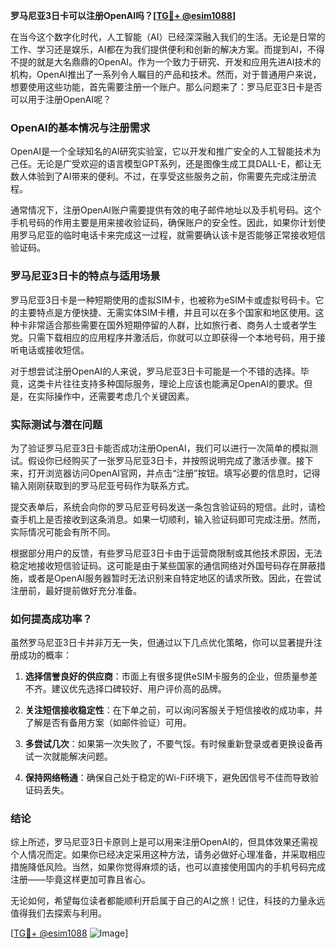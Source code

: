 **罗马尼亚3日卡可以注册OpenAI吗？[[TG💪+ @esim1088](https://t.me/s/esim1088)]**

在当今这个数字化时代，人工智能（AI）已经深深融入我们的生活。无论是日常的工作、学习还是娱乐，AI都在为我们提供便利和创新的解决方案。而提到AI，不得不提的就是大名鼎鼎的OpenAI。作为一个致力于研究、开发和应用先进AI技术的机构，OpenAI推出了一系列令人瞩目的产品和技术。然而，对于普通用户来说，想要使用这些功能，首先需要注册一个账户。那么问题来了：罗马尼亚3日卡是否可以用于注册OpenAI呢？

### OpenAI的基本情况与注册需求

OpenAI是一个全球知名的AI研究实验室，它以开发和推广安全的人工智能技术为己任。无论是广受欢迎的语言模型GPT系列，还是图像生成工具DALL-E，都让无数人体验到了AI带来的便利。不过，在享受这些服务之前，你需要先完成注册流程。

通常情况下，注册OpenAI账户需要提供有效的电子邮件地址以及手机号码。这个手机号码的作用主要是用来接收验证码，确保账户的安全性。因此，如果你计划使用罗马尼亚的临时电话卡来完成这一过程，就需要确认该卡是否能够正常接收短信验证码。

### 罗马尼亚3日卡的特点与适用场景

罗马尼亚3日卡是一种短期使用的虚拟SIM卡，也被称为eSIM卡或虚拟号码卡。它的主要特点是方便快捷、无需实体SIM卡槽，并且可以在多个国家和地区使用。这种卡非常适合那些需要在国外短期停留的人群，比如旅行者、商务人士或者学生党。只需下载相应的应用程序并激活后，你就可以立即获得一个本地号码，用于接听电话或接收短信。

对于想尝试注册OpenAI的人来说，罗马尼亚3日卡可能是一个不错的选择。毕竟，这类卡片往往支持多种国际服务，理论上应该也能满足OpenAI的要求。但是，在实际操作中，还需要考虑几个关键因素。

### 实际测试与潜在问题

为了验证罗马尼亚3日卡能否成功注册OpenAI，我们可以进行一次简单的模拟测试。假设你已经购买了一张罗马尼亚3日卡，并按照说明完成了激活步骤。接下来，打开浏览器访问OpenAI官网，并点击“注册”按钮。填写必要的信息时，记得输入刚刚获取到的罗马尼亚号码作为联系方式。

提交表单后，系统会向你的罗马尼亚号码发送一条包含验证码的短信。此时，请检查手机上是否接收到这条消息。如果一切顺利，输入验证码即可完成注册。然而，实际情况可能会有所不同。

根据部分用户的反馈，有些罗马尼亚3日卡由于运营商限制或其他技术原因，无法稳定地接收短信验证码。这可能是由于某些国家的通信网络对外国号码存在屏蔽措施，或者是OpenAI服务器暂时无法识别来自特定地区的请求所致。因此，在尝试注册前，最好提前做好充分准备。

### 如何提高成功率？

虽然罗马尼亚3日卡并非万无一失，但通过以下几点优化策略，你可以显著提升注册成功的概率：

1. **选择信誉良好的供应商**：市面上有很多提供eSIM卡服务的企业，但质量参差不齐。建议优先选择口碑较好、用户评价高的品牌。
   
2. **关注短信接收稳定性**：在下单之前，可以询问客服关于短信接收的成功率，并了解是否有备用方案（如邮件验证）可用。
   
3. **多尝试几次**：如果第一次失败了，不要气馁。有时候重新登录或者更换设备再试一次就能解决问题。
   
4. **保持网络畅通**：确保自己处于稳定的Wi-Fi环境下，避免因信号不佳而导致验证码丢失。

### 结论

综上所述，罗马尼亚3日卡原则上是可以用来注册OpenAI的，但具体效果还需视个人情况而定。如果你已经决定采用这种方法，请务必做好心理准备，并采取相应措施降低风险。当然，如果你觉得麻烦的话，也可以直接使用国内的手机号码完成注册——毕竟这样更加可靠且省心。

无论如何，希望每位读者都能顺利开启属于自己的AI之旅！记住，科技的力量永远值得我们去探索与利用。

[[TG💪+ @esim1088](https://t.me/s/esim1088) ![Image](https://i.postimg.cc/4NQfJmqS/Snipaste-2025-05-13-00-14-12.png)]